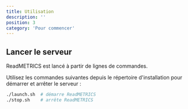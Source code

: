 ```yaml
---
title: Utilisation
description: ''
position: 3
category: 'Pour commencer'
---
```


## Lancer le serveur

ReadMETRICS est lancé à partir de lignes de commandes.

Utilisez les commandes suivantes depuis le répertoire d'installation pour démarrer et arrêter le serveur :

```bash
./launch.sh  # démarre ReadMETRICS
./stop.sh    # arrête ReadMETRICS
```